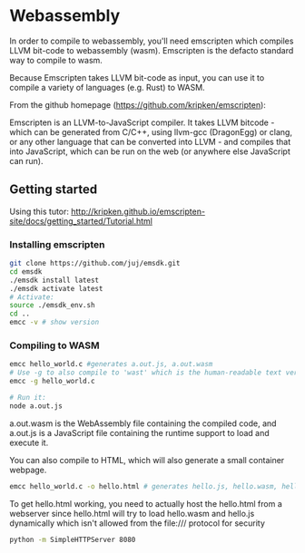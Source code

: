 # Webassembly

In order to compile to webassembly, you'll need emscripten which compiles LLVM bit-code to webassembly (wasm).
Emscripten is the defacto standard way to compile to wasm.

Because Emscripten takes LLVM bit-code as input, you can use it to compile a variety of languages (e.g. Rust) to WASM.

From the github homepage (https://github.com/kripken/emscripten):

Emscripten is an LLVM-to-JavaScript compiler. It takes LLVM bitcode - which can be generated from C/C++, using llvm-gcc (DragonEgg) or clang, or any other language that can be converted into LLVM - and compiles that into JavaScript, which can be run on the web (or anywhere else JavaScript can run).

## Getting started

Using this tutor: http://kripken.github.io/emscripten-site/docs/getting_started/Tutorial.html

### Installing emscripten

```bash
git clone https://github.com/juj/emsdk.git
cd emsdk
./emsdk install latest
./emsdk activate latest
# Activate:
source ./emsdk_env.sh
cd ..
emcc -v # show version
```

### Compiling to WASM

```bash
emcc hello_world.c #generates a.out.js, a.out.wasm
# Use -g to also compile to 'wast' which is the human-readable text version of wasm
emcc -g hello_world.c

# Run it:
node a.out.js
```

a.out.wasm is the WebAssembly file containing the compiled code, and a.out.js is a JavaScript file containing the runtime support to load and execute it.

You can also compile to HTML, which will also generate a small container webpage.
```sh
emcc hello_world.c -o hello.html # generates hello.js, hello.wasm, hello.html
```

To get hello.html working, you need to actually host the hello.html from a webserver since hello.html will try to load hello.wasm and hello.js dynamically which isn't allowed from the file:/// protocol for security
```sh
python -m SimpleHTTPServer 8080
```